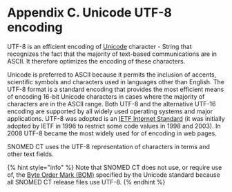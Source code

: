# Appendix C. Unicode UTF-8 encoding

UTF-8 is an efficient encoding of [Unicode](../appendix-b.-specification-reference-information/u/unicode.md) character - String that recognizes the fact that the majority of text-based communications are in ASCII. It therefore optimizes the encoding of these characters.

Unicode is preferred to ASCII because it permits the inclusion of accents, scientific symbols and characters used in languages other than English. The UTF-8 format is a standard encoding that provides the most efficient means of encoding 16-bit Unicode characters in cases where the majority of characters are in the ASCII range. Both UTF-8 and the alternative UTF-16 encoding are supported by all widely used operating systems and major applications. UTF-8 was adopted is an [IETF Internet Standard](https://tools.ietf.org/html/rfc3629) (it was initially adopted by IETF in 1996 to restrict some code values in 1998 and 2003). In 2008 UTF-8 became the most widely used for of encoding in web pages.

SNOMED CT uses the UTF-8 representation of characters in terms and other text fields.

{% hint style="info" %}
Note that SNOMED CT does not use, or require use of, the [Byte Order Mark (BOM)](https://en.wikipedia.org/wiki/Byte_order_mark) specified by the Unicode standard because all SNOMED CT release files use UTF-8.
{% endhint %}
